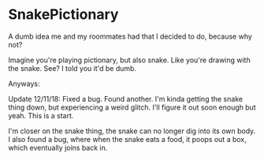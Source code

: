 # SnakePictionary
A dumb idea me and my roommates had that I decided to do, because why not?

Imagine you're playing pictionary, but also snake. Like you're drawing with the snake.
See? I told you it'd be dumb.

Anyways:

Update 12/11/18: Fixed a bug. Found another.
  I'm kinda getting the snake thing down, but experiencing a weird glitch. I'll figure it out soon enough but yeah. This is a start.

  I'm closer on the snake thing, the snake can no longer dig into its own body. I also found a bug, where when the snake eats a food, it poops out a box, which eventually joins back in.
